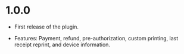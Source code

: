 # 1.0.0
* First release of the plugin.

* Features: Payment, refund, pre-authorization, custom printing, last receipt reprint, and device information.